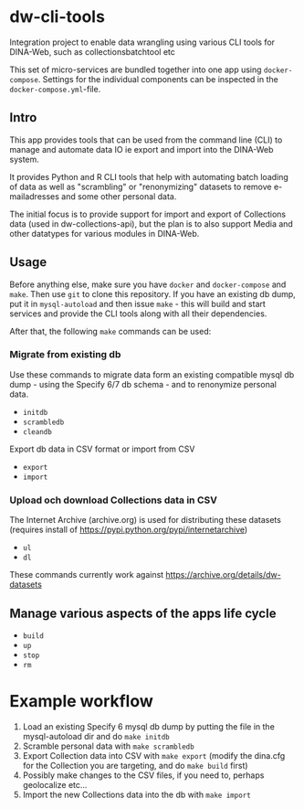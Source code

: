 # dw-cli-tools

Integration project to enable data wrangling using various CLI tools for DINA-Web, such as collectionsbatchtool etc

This set of micro-services are bundled together into one app using `docker-compose`. Settings for the individual components can be inspected in the `docker-compose.yml`-file.

## Intro

This app provides tools that can be used from the command line (CLI) to manage and automate data IO ie export and import into the DINA-Web system. 

It provides Python and R CLI tools that help with automating batch loading of data as well as "scrambling" or "renonymizing" datasets to remove e-mailadresses and some other personal data.

The initial focus is to provide support for import and export of Collections data (used in dw-collections-api), but the plan is to also support Media and other datatypes for various modules in DINA-Web.

## Usage

Before anything else, make sure you have `docker` and `docker-compose` and `make`. Then use `git` to clone this repository. If you have an existing db dump, put it in `mysql-autoload` and then issue `make` - this will build and start services and provide the CLI tools along with all their dependencies. 

After that, the following `make` commands can be used:

### Migrate from existing db

Use these commands to migrate data form an existing compatible mysql db dump - using the Specify 6/7 db schema - and to renonymize personal data.

- `initdb`
- `scrambledb`
- `cleandb` 

Export db data in CSV format or import from CSV

- `export`
- `import`

### Upload och download Collections data in CSV

The Internet Archive (archive.org) is used for distributing these datasets (requires install of <https://pypi.python.org/pypi/internetarchive>)

- `ul`
- `dl`

These commands currently work against <https://archive.org/details/dw-datasets>

## Manage various aspects of the apps life cycle

- `build`
- `up`
- `stop`
- `rm`


# Example workflow

1. Load an existing Specify 6 mysql db dump by putting the file in the mysql-autoload dir and do `make initdb`
1. Scramble personal data with `make scrambledb`
1. Export Collection data into CSV with `make export` (modify the dina.cfg for the Collection you are targeting, and do `make build` first)
1. Possibly make changes to the CSV files, if you need to, perhaps geolocalize etc...
1. Import the new Collections data into the db with `make import`


